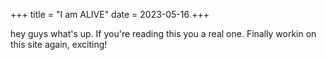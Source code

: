+++
title = "I am ALIVE"
date = 2023-05-16
+++

hey guys what's up. If you're reading this you a real one.
Finally workin on this site again, exciting!